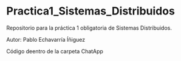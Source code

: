 # Practica1_Sistemas_Distribuidos
Repositorio para la práctica 1 obligatoria de Sistemas Distribuidos.

Autor: Pablo Echavarría Íñiguez

Código  deentro de la carpeta ChatApp

